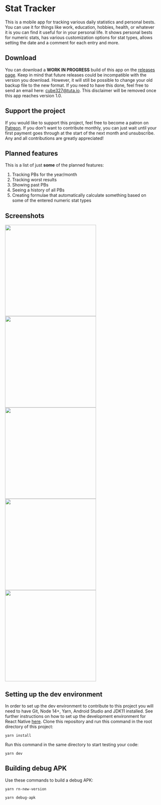 # Stat Tracker

This is a mobile app for tracking various daily statistics and personal bests. You can use it for things like work, education, hobbies, health, or whatever it is you can find it useful for in your personal life. It shows personal bests for numeric stats, has various customization options for stat types, allows setting the date and a comment for each entry and more.

## Download

You can download a **WORK IN PROGRESS** build of this app on the [releases page](https://github.com/dmint789/stat-tracker/releases). Keep in mind that future releases could be incompatible with the version you download. However, it will still be possible to change your old backup file to the new format. If you need to have this done, feel free to send an email here: cube327@tuta.io. This disclaimer will be removed once this app reaches version 1.0.

## Support the project

If you would like to support this project, feel free to become a patron on [Patreon](https://patreon.com/denimintsaev). If you don't want to contribute monthly, you can just wait until your first payment goes through at the start of the next month and unsubscribe. Any and all contributions are greatly appreciated!

## Planned features

This is a list of just **some** of the planned features:

1. Tracking PBs for the year/month
2. Tracking worst results
3. Showing past PBs
4. Seeing a history of all PBs
5. Creating formulae that automatically calculate something based on some of the entered numeric stat types

## Screenshots

<img src="https://denimintsaev.com/api/stat_tracker_1.jpg" width="300"/>

<img src="https://denimintsaev.com/api/stat_tracker_2.jpg" width="300"/>

<img src="https://denimintsaev.com/api/stat_tracker_3.jpg" width="300"/>

<img src="https://denimintsaev.com/api/stat_tracker_4.jpg" width="300"/>

<img src="https://denimintsaev.com/api/stat_tracker_5.jpg" width="300"/>

## Setting up the dev environment

In order to set up the dev environment to contribute to this project you will need to have Git, Node 14+, Yarn, Android Studio and JDK11 installed. See further instructions on how to set up the development environment for React Native [here](https://reactnative.dev/docs/environment-setup). Clone this repository and run this command in the root directory of this project:

```
yarn install
```

Run this command in the same directory to start testing your code:

```
yarn dev
```

## Building debug APK

Use these commands to build a debug APK:

```
yarn rn-new-version

yarn debug-apk
```
